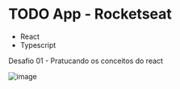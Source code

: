 # TODO App - Rocketseat

* React
* Typescript

Desafio 01 - Pratucando os conceitos do react

![image](https://github.com/AnaLinsDev/todo_react_ts/assets/60307596/a93050a6-38d3-49c2-aeb0-0f72f78fa076)

